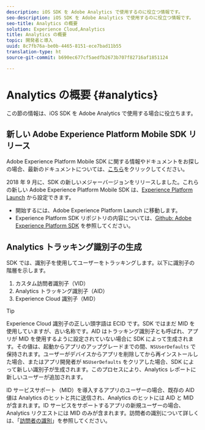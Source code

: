 ```yaml
---
description: iOS SDK を Adobe Analytics で使用するのに役立つ情報です。
seo-description: iOS SDK を Adobe Analytics で使用するのに役立つ情報です。
seo-title: Analytics の概要
solution: Experience Cloud,Analytics
title: Analytics の概要
topic: 開発者と導入
uuid: 8c7fb76a-be0b-4465-8151-ece7bad11b55
translation-type: ht
source-git-commit: b690ec677cf5aedfb2673b707f82716af1851124

---
```



# Analytics の概要 {#analytics}

この節の情報は、iOS SDK を Adobe Analytics で使用する場合に役立ちます。

## 新しい Adobe Experience Platform Mobile SDK リリース

Adobe Experience Platform Mobile SDK に関する情報やドキュメントをお探しの場合、最新のドキュメントについては、[こちら](https://aep-sdks.gitbook.io/docs/)をクリックしてください。

2018 年 9 月に、SDK の新しいメジャーバージョンをリリースしました。これらの新しい Adobe Experience Platform Mobile SDK は、[Experience Platform Launch](https://www.adobe.com/jp/experience-platform/launch.html) から設定できます。

* 開始するには、Adobe Experience Platform Launch に移動します。
* Experience Platform SDK リポジトリの内容については、[Github: Adobe Experience Platform SDK](https://github.com/Adobe-Marketing-Cloud/acp-sdks) を参照してください。

## Analytics トラッキング識別子の生成

SDK では、識別子を使用してユーザーをトラッキングします。以下に識別子の階層を示します。

1. カスタム訪問者識別子（VID）
2. Analytics トラッキング識別子（AID）
3. Experience Cloud 識別子（MID）

>[!TIP]
>
>Experience Cloud 識別子の正しい頭字語は ECID です。SDK ではまだ MID を使用していますが、古い名称です。AID はトラッキング識別子とも呼ばれ、アプリが MID を使用するように設定されていない場合に SDK によって生成されます。その値は、起動からアプリのアップグレードまでの間、`NSUserDefaults` で保持されます。ユーザーがデバイスからアプリを削除してから再インストールした場合、またはアプリ開発者が `NSUserDefaults` をクリアした場合、SDK によって新しい識別子が生成されます。このプロセスにより、Analytics レポートに新しいユーザーが追加されます。

ID サービスサポート（MID）を導入するアプリのユーザーの場合、既存の AID 値は Analytics のヒットと共に送信され、Analytics のヒットには AID と MID が含まれます。ID サービスをサポートするアプリの新規ユーザーの場合、Analytics リクエストには MID のみが含まれます。訪問者の識別について詳しくは、「[訪問者の識別](https://docs.adobe.com/content/help/ja-JP/analytics/export/analytics-data-feed/data-feed-contents/datafeeds-visid.html)」を参照してください。

